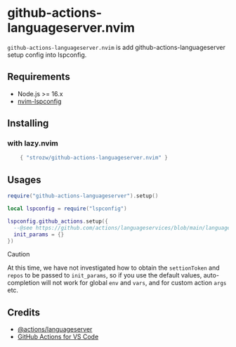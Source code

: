 # github-actions-languageserver.nvim

`github-actions-languageserver.nvim` is add github-actions-languageserver setup config into lspconfig.

## Requirements

- Node.js >= 16.x
- [nvim-lspconfig](https://github.com/neovim/nvim-lspconfig)

## Installing

### with lazy.nvim

```lua
    { "strozw/github-actions-languageserver.nvim" }
```

## Usages

```lua
require("github-actions-languageserver").setup()

local lspconfig = require("lspconfig")

lspconfig.github_actions.setup({
  --@see https://github.com/actions/languageservices/blob/main/languageserver/src/initializationOptions.ts#L4-L31
  init_params = {}
})
```

> [!CAUTION]
> At this time, we have not investigated how to obtain the `settionToken` and `repos` to be passed to `init_params`, so if you use the default values, auto-completion will not work for global `env` and `vars`, and for custom action `args` etc.

## Credits

- [@actions/languageserver](https://github.com/actions/languageservices/tree/main/languageserver)
- [GitHub Actions for VS Code](https://github.com/github/vscode-github-actions)
